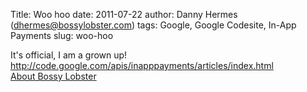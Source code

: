 Title: Woo hoo
date: 2011-07-22
author: Danny Hermes (dhermes@bossylobster.com)
tags: Google, Google Codesite, In-App Payments
slug: woo-hoo

It's official, I am a grown up!  
<http://code.google.com/apis/inapppayments/articles/index.html>  
[About Bossy Lobster](https://profiles.google.com/114760865724135687241)
